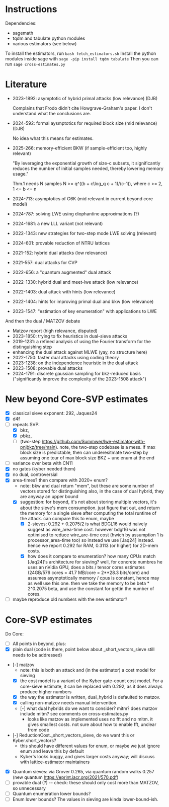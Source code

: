 # Instructions

Dependencies:
- sagemath
- tqdm and tabulate python modules
- various estimators (see below)

To install the estimators, run `bash fetch_estimators.sh`
Install the python modules inside sage with `sage -pip install tqdm tabulate`
Then you can run `sage cross-estimates.py`

# Literature
- 2023-1892: asymptotic of hybrid primal attacks (low relevance) (DJB)
  
  Complains that Frodo didn't cite Howgrave-Graham's paper. I don't understand what the conclusions are. 

- 2024-592: formal aysmptotics for required block size (mid relevance) (DJB)
  
  No idea what this means for estimates.

- 2025-266: memory-efficient BKW (if sample-efficient too, highly relevant)

  "By leveraging the
  exponential growth of size-c subsets, it significantly reduces the number of initial
  samples needed, thereby lowering memory usage."

  Thm.1 needs N samples N >= q^((b + c\log_q c + 1)/(c-1)), where c >= 2, 1 <= b <= n

- 2024-713: asymptotics of G6K (mid relevant in current beyond core model)
- 2024-787: solving LWE using diophantine approximations (?)
- 2024-1681: a new LLL variant (not relevant)
- 2022-1343: new strategies for two-step mode LWE solving (relevant)
- 2024-601: provable reduction of NTRU lattices
- 2021-152: hybrid dual attacks (low relevance)
- 2021-557: dual attacks for CVP
- 2022-656: a "quantum augmented" dual attack
- 2022-1330: hybrid dual and meet-lwe attack (low relevance)
- 2022-1403: dual attack with hints (low relevance)
- 2022-1404: hints for improving primal dual and bkw (low relevance)
- 2023-1547: "estimation of key enumeration" with applications to LWE

And then the dual / MATZOV debate
- Matzov report (high relevance, disputed)
- 2023-1850: trying to fix heuristics in dual-sieve attacks
- 2019-1231: a refined analysis of using the Fourier transform for the distinguishing step
- enhancing the dual attack against MLWE (yay, no structure here)
- 2022-1750: faster dual attacks using coding theory
- 2023-1238: on the independence heuristic in the dual attack
- 2023-1508: provable dual attacks
- 2024-1791: discrete gaussian sampling for bkz-reduced basis ("significantly improve the complexity of the 2023-1508 attack")

# New beyond Core-SVP estimates

- [x] classical sieve exponent: 292, Jaques24
- [x] d4f
- [ ] repeats SVP:
  - [x] bkz,
  - [x] pbkz,
  -  [ ] (two-step https://github.com/Summwer/lwe-estimator-with-pnjbkz/tree/main). note, the two-step codebase is a mess. if max block size is predictable, then can underesitmate two-step by assuming one tour of max block size BKZ + une enum at the end
- [ ] variance over beta with CN11
- [x] no gates (kyber needed them)
- [x] no dual, controversial
- [x] area-times? then compare with 2020+ enum?
  - note: bkw and dual return "mem", but these are some number of vectors stored for distinguishing also, in the case of dual hybrid, they are anyway an upper bound
  - [x] suggestion: for beyond, it's not about storing multiple vectors, it's about the sieve's mem consumption. just figure that out, and return the memory for a single sieve after computing the total runtime of the attack. can compare this to enum, maybe
    - [x] 2-sieves: 0.292 + 0.2075/2 is what BDGL16 would naively suggest as wire_area-time cost. however bdgl16 was not optimised to reduce wire_are-time cost (hwich by assumption 1 is processor_area-time too) so instead we use [Jaq24] instead. hence we report 0.292 for RAM, 0.3113 (or higher) for 2D-mem costs.
    - [x] how does it compare to enumeration? how many CPUs match [Jaq24]'s architecture for sieving? well, for concrete numbres he uses an nVidia GPU, does a bits / tensor cores estimates (24GB/576 cores = 41.7 MB/core = 2**28.3 bits/core) and assumes asymptotically memory / cpus is constant, hence may as well use this one. then we take the memory to be beta * 2^0.2075 beta, and use the constant for gettin the number of cores.
- [ ] maybe reproduce old numbers with the new estimator?

# Core-SVP estimates

Do Core:
- [ ] All points in beyond, plus:
- [x] plain dual (code is there, point below about _short_vectors_sieve still needs to be addressed)
- [-] matzov
  - note: this is both an attack and (in the estimator) a cost model for sieving
  - [x] the cost model is a variant of the Kyber gate-count cost model. For a core-sieve estimate, it can be replaced with 0.292, as it does always produce higher numbers
  - [x] the way the estimator is written, dual_hybrid is defaulted to matzov.
  - [x] calling non-matzov needs manual intervention.
  - [-] what dual hybrids do we want to consider? mitm? does matzov include mitm? see comments on cross-estimates.py
    - looks like matzov as implemented uses no fft and no mitm. it gives smallest costs. not sure about how to enable fft, unclear from code
- [-] ReductionCost._short_vectors_sieve, do we want this or Kyber.short_vectors?
  - this should have different values for enum, or maybe we just ignore enum and leave this by default
  - Kyber's looks buggy, and gives larger costs anyway; will discuss with lattice-estimator maintainers
- [x] Quantum sieves: via Grover 0.265, via quantum random walks 0.257 (new quantum https://eprint.iacr.org/2021/570.pdf)
- [ ] provable dual (?)  -- check: these should only cost more than MATZOV, so unnecessary
- [ ] Quantum enumeration lower bounds?
- [ ] Enum lower bounds? The values in sieving are kinda lower-bound-ish.